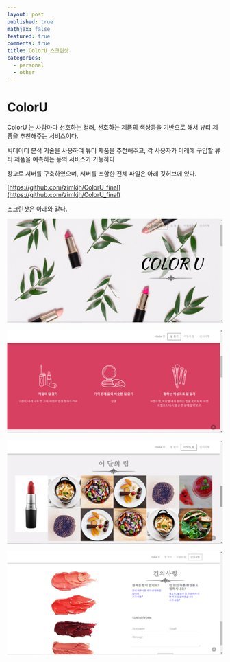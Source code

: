 ```yaml
---
layout: post
published: true
mathjax: false
featured: true
comments: true
title: ColorU 스크린샷
categories:
  - personal
  - other
---
```

# ColorU 

ColorU 는 사람마다 선호하는 컬러, 선호하는 제품의 색상등을 기반으로 해서 뷰티 제품을 추천해주는 서비스이다. 

빅데이터 분석 기술을 사용하여 뷰티 제품을 추천해주고, 각 사용자가 미래에 구입할 뷰티 제품을 예측하는 등의 서비스가 가능하다

장고로 서버를 구축하였으며, 서버를 포함한 전체 파일은 아래 깃허브에 있다.

[https://github.com/zimkjh/ColorU_final](https://github.com/zimkjh/ColorU_final)

스크린샷은 아래와 같다.

![](https://github.com/zimkjh/zimkjh.github.io/blob/master/images/post_images/2018-07-19-ColorU/1.png?raw=true)

![](https://github.com/zimkjh/zimkjh.github.io/blob/master/images/post_images/2018-07-19-ColorU/2.png?raw=true)

![](https://github.com/zimkjh/zimkjh.github.io/blob/master/images/post_images/2018-07-19-ColorU/3.png?raw=true)

![](https://github.com/zimkjh/zimkjh.github.io/blob/master/images/post_images/2018-07-19-ColorU/4.png?raw=true)
